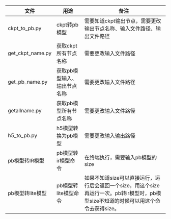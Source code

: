 |文件             |用途       |备注      |
|---             |---        |---      |
|ckpt_to_pb.py   |ckpt转pb模型|需要知道ckpt输出节点，需要更改输出节点名称、输入文件路径、输出文件路径|
|get_ckpt_name.py|获取ckpt所有节点名称|需要更改输入文件路径|
|get_pb_name.py  |获取pb模型输入、输出节点名称|需要更改输入文件路径|
|getallname.py   |获取pb模型所有节点名称   |需要更改输入文件路径|
|h5_to_pb.py     |h5模型转换为pb模型 |需要更改输入输出路径 |
|pb模型转IR模型    |pb模型转ir模型命令|在终端执行，需要输入pb模型的size|
|pb模型转lite模型  |pb模型转lite模型命令|如果不知道size可以直接运行，运行后会返回一个size，用这个size再运行一次。pb转ir模型时，pb模型size不知道的时候可以用这个命令去获得size。|
